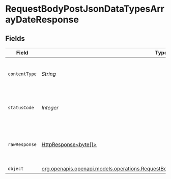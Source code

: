# RequestBodyPostJsonDataTypesArrayDateResponse


## Fields

| Field                                                                                                                                                                    | Type                                                                                                                                                                     | Required                                                                                                                                                                 | Description                                                                                                                                                              |
| ------------------------------------------------------------------------------------------------------------------------------------------------------------------------ | ------------------------------------------------------------------------------------------------------------------------------------------------------------------------ | ------------------------------------------------------------------------------------------------------------------------------------------------------------------------ | ------------------------------------------------------------------------------------------------------------------------------------------------------------------------ |
| `contentType`                                                                                                                                                            | *String*                                                                                                                                                                 | :heavy_check_mark:                                                                                                                                                       | HTTP response content type for this operation                                                                                                                            |
| `statusCode`                                                                                                                                                             | *Integer*                                                                                                                                                                | :heavy_check_mark:                                                                                                                                                       | HTTP response status code for this operation                                                                                                                             |
| `rawResponse`                                                                                                                                                            | [HttpResponse<byte[]>](https://docs.oracle.com/en/java/javase/11/docs/api/java.net.http/java/net/http/HttpResponse.html)                                                 | :heavy_minus_sign:                                                                                                                                                       | Raw HTTP response; suitable for custom response parsing                                                                                                                  |
| `object`                                                                                                                                                                 | [org.openapis.openapi.models.operations.RequestBodyPostJsonDataTypesArrayDateResponseBody](../../models/operations/RequestBodyPostJsonDataTypesArrayDateResponseBody.md) | :heavy_minus_sign:                                                                                                                                                       | OK                                                                                                                                                                       |